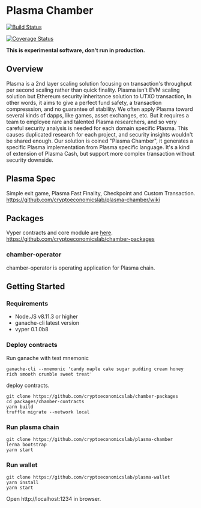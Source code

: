 # Plasma Chamber

[![Build Status](https://travis-ci.org/cryptoeconomicslab/plasma-chamber.svg?branch=master)](https://travis-ci.org/cryptoeconomicslab/plasma-chamber)

[![Coverage Status](https://coveralls.io/repos/github/cryptoeconomicslab/plasma-chamber/badge.svg?branch=master)](https://coveralls.io/github/cryptoeconomicslab/plasma-chamber?branch=master)

**This is experimental software, don't run in production.**

## Overview

Plasma is a 2nd layer scaling solution focusing on transaction's throughput per second scaling rather than quick finality. Plasma isn't EVM scaling solution but Ethereum security inheritance solution to UTXO transaction, In other words, it aims to give a perfect fund safety, a transaction compresssion, and no guarantee of stability. We often apply Plasma toward several kinds of dapps, like games, asset exchanges, etc. But it requires a team to employee rare and talented Plasma researchers, and so very careful security analysis is needed for each domain specific Plasma. This causes duplicated research for each project, and security insights wouldn't be shared enough. Our solution is coined "Plasma Chamber", it generates a specific Plasma implementation from Plasma specific language. It's a kind of extension of Plasma Cash, but support more complex transaction without security downside.

## Plasma Spec

Simple exit game, Plasma Fast Finality, Checkpoint and Custom Transaction.
https://github.com/cryptoeconomicslab/plasma-chamber/wiki

## Packages

Vyper contracts and core module are [here](https://github.com/cryptoeconomicslab/chamber-packages).
https://github.com/cryptoeconomicslab/chamber-packages

### chamber-operator

chamber-operator is operating application for Plasma chain.

## Getting Started

### Requirements

* Node.JS v8.11.3 or higher
* ganache-cli latest version
* vyper 0.1.0b8

### Deploy contracts

Run ganache with test mnemonic
```
ganache-cli --mnemonic 'candy maple cake sugar pudding cream honey rich smooth crumble sweet treat'
```

deploy contracts.

```
git clone https://github.com/cryptoeconomicslab/chamber-packages
cd packages/chamber-contracts
yarn build
truffle migrate --network local
```

### Run plasma chain

```
git clone https://github.com/cryptoeconomicslab/plasma-chamber
lerna bootstrap
yarn start
```

### Run wallet

```
git clone https://github.com/cryptoeconomicslab/plasma-wallet
yarn install
yarn start
```

Open http://localhost:1234 in browser.

